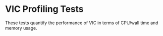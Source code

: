 VIC Profiling Tests
=======

These tests quantify the performance of VIC in terms of CPU/wall time and memory usage.

